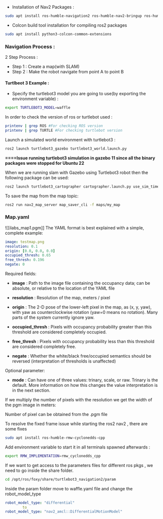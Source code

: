 
- Installation of  Nav2 Packages :

```bash
sudo apt install ros-humble-navigation2 ros-humble-nav2-bringup ros-humble-turtlebot3
```

- Colcon build tool installation for compiling ros2 packages

```bash
sudo apt install python3-colcon-common-extensions
```

### Navigation Process :

2 Step Process :

- Step 1 : Create a map(with SLAM)
- Step 2 : Make the robot navigate from point A to point B 

#### Turtlbeot 3 Example :

- Specify the turtlebot3 model you are going to use(by exporting the environment variable) :

```bash
export TURTLEBOT3_MODEL=waffle
```
  
In order to check the version of ros or turtlebot used : 

```bash 
printenv | grep ROS #For checking ROS version 
printenv | grep TURTLE #For checking turtlebot version 
```

Launch a simulated world environment with turtlebot3 :

```bash 
ros2 launch turtlebot3_gazebo turtlebot3_world.launch.py
```


**====Issue running turtlebot3 simulation in  gazebo 11 since all the binary packages were stopped for Ubuntu 22**

When we are running slam with Gazebo using Turtlebot3 robot then the following package can be used: 

```bash
ros2 launch turtlebot3_cartographer cartographer.launch.py use_sim_time:=True #use_sim_time - simulation time 
```

To save the map from the map topic: 

```bash 
ros2 run nav2_map_server map_saver_cli -f maps/my_map
```

### Map.yaml 

![[ilabs_map1.pgm]]
The YAML format is best explained with a simple, complete example:

```yaml
image: testmap.png
resolution: 0.1
origin: [0.0, 0.0, 0.0]
occupied_thresh: 0.65
free_thresh: 0.196
negate: 0
```

Required fields:

-   **image** : Path to the image file containing the occupancy data; can be absolute, or relative to the location of the YAML file
    
-   **resolution** : Resolution of the map, meters / pixel
    
-   **origin** : The 2-D pose of the lower-left pixel in the map, as (x, y, yaw), with yaw as counterclockwise rotation (yaw=0 means no rotation). Many parts of the system currently ignore yaw.
    
-   **occupied_thresh** : Pixels with occupancy probability greater than this threshold are considered completely occupied.
    
-   **free_thresh** : Pixels with occupancy probability less than this threshold are considered completely free.
    
-   **negate** : Whether the white/black free/occupied semantics should be reversed (interpretation of thresholds is unaffected)
    

Optional parameter:

-   **mode** : Can have one of three values: trinary, scale, or raw. Trinary is the default. More information on how this changes the value interpretation is in the next section.

If we multiply the number of pixels with the resolution we get the width of the pgm image in meters:

Number of pixel can be obtained from the .pgm file


To resolve the fixed frame issue while starting the ros2 nav2 , there are some fixes

```bash 
sudo apt install ros-humble-rmw-cyclonedds-cpp  
```

Add environment variable to start it in all terminals spawned afterwards :

```bash
export RMW_IMPLEMENTATION=rmw_cyclonedds_cpp
```

If we want to get access to the parameters files for different ros pkgs , we need to go inside the share folder.


```bash 
cd /opt/ros/foxy/share/turtlebot3_navigation2/param 
```

Inside the param folder move to waffle.yaml file and change the robot_model_type 

```yaml
robot_model_type: "differential"
		to
robot_model_type: "nav2_amcl::DifferentialMotionModel"
```

